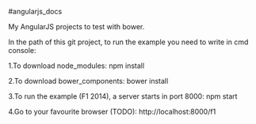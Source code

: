 #angularjs_docs

My AngularJS projects to test with bower.

In the path of this git project, to run the example you need to write in cmd console:

1.To download node_modules: npm install

2.To download bower_components: bower install

3.To run the example (F1 2014), a server starts in port 8000: npm start

4.Go to your favourite browser (TODO): http://localhost:8000/f1
